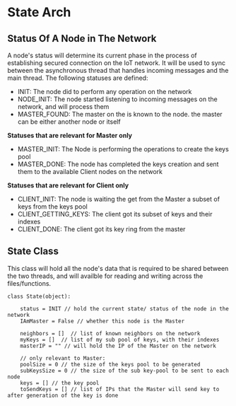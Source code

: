 # State Arch
## Status Of A Node in The Network
A node's status will determine its current phase in the process of establishing secured connection on the IoT network. It will be used to sync between the asynchronous thread that handles incoming messages and the main thread.
The following statuses are defined:
-  INIT: The node did to perform any operation on the network
-  NODE_INIT: The node started listening to incoming messages on the network, and will process them
-  MASTER_FOUND: The master on the is known to the node. the master can be either another node or itself

<b> Statuses that are relevant for Master only</b>
-  MASTER_INIT: The Node is performing the operations to create the keys pool
-  MASTER_DONE:	The node has completed the keys creation and sent them to the available Client nodes on the network

<b> Statuses that are relevant for Client only</b>
-  CLIENT_INIT: The node is waiting the get from the Master a subset of keys from the keys pool
-  CLIENT_GETTING_KEYS: The client got its subset of keys and their indexes
-  CLIENT_DONE: The client got its key ring from the master

## State Class
This class will hold all the node's data that is required to be shared between the two threads, and will availble for reading and writing across the files/functions.
```
class State(object):
	
	status = INIT // hold the current state/ status of the node in the network
	IAmMaster = False // whether this node is the Master
	
	neighbors = []  // list of known neighbors on the network
	myKeys = []  // list of my sub pool of keys, with their indexes
	masterIP = "" // will hold the IP of the Master on the network
	
	// only relevant to Master:
	poolSize = 0 // the size of the keys pool to be generated
	subKeysSize = 0 // the size of the sub key-pool to be sent to each node
	keys = [] // the key pool
	toSendKeys = [] // list of IPs that the Master will send key to after generation of the key is done
	
```
